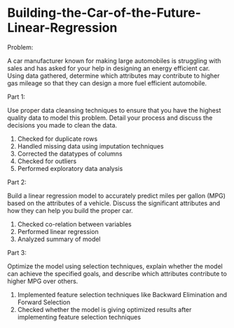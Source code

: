 # Building-the-Car-of-the-Future-Linear-Regression

Problem:

A car manufacturer known for making large automobiles is struggling with sales and has asked for your help in designing an energy efficient car. Using data gathered, determine which attributes may contribute to higher gas mileage so that they can design a more fuel efficient automobile.

Part 1:

Use proper data cleansing techniques to ensure that you have the highest quality data to model this problem. Detail your process and discuss the decisions you made to clean the data.
   1. Checked for duplicate rows
   2. Handled missing data using imputation techniques
   3. Corrected the datatypes of columns
   4. Checked for outliers
   5. Performed exploratory data analysis

Part 2:

Build a linear regression model to accurately predict miles per gallon (MPG) based on the attributes of a vehicle. Discuss the significant attributes and how they can help you build the proper car.
   1. Checked co-relation between variables
   2. Performed linear regression
   3. Analyzed summary of model

Part 3:

Optimize the model using selection techniques, explain whether the model can achieve the specified goals, and describe which attributes contribute to higher MPG over others.
   1. Implemented feature selection techniques like Backward Elimination and Forward Selection
   2. Checked whether the model is giving optimized results after implementing feature selection techniques
